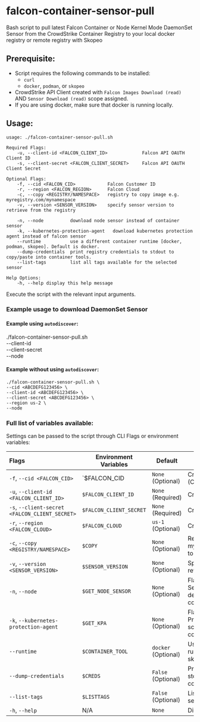 # falcon-container-sensor-pull
Bash script to pull latest Falcon Container or Node Kernel Mode DaemonSet Sensor from the CrowdStrike Container Registry to your local docker registry or remote registry with Skopeo

## Prerequisite:

- Script requires the following commands to be installed:
  - `curl`
  - `docker`, `podman`, or `skopeo`
- CrowdStrike API Client created with `Falcon Images Download (read)` AND `Sensor Download (read)` scope assigned.
- If you are using docker, make sure that docker is running locally.

## Usage:

```
usage: ./falcon-container-sensor-pull.sh

Required Flags:
    -u, --client-id <FALCON_CLIENT_ID>             Falcon API OAUTH Client ID
    -s, --client-secret <FALCON_CLIENT_SECRET>     Falcon API OAUTH Client Secret

Optional Flags:
    -f, --cid <FALCON_CID>            Falcon Customer ID
    -r, --region <FALCON_REGION>      Falcon Cloud
    -c, --copy <REGISTRY/NAMESPACE>   registry to copy image e.g. myregistry.com/mynamespace
    -v, --version <SENSOR_VERSION>    specify sensor version to retrieve from the registry

    -n, --node          download node sensor instead of container sensor
    -k, --kubernetes-protection-agent   download kubernetes protection agent instead of falcon sensor
    --runtime           use a different container runtime [docker, podman, skopeo]. Default is docker.
    --dump-credentials  print registry credentials to stdout to copy/paste into container tools.
    --list-tags         list all tags available for the selected sensor

Help Options:
    -h, --help display this help message
```

Execute the script with the relevant input arguments.

### Example usage to download DaemonSet Sensor

#### Example using `autodiscover`:
./falcon-container-sensor-pull.sh \
--client-id <ABCDEFG123456> \
--client-secret <ABCDEFG123456> \
--node

#### Example without using `autodiscover`:

```
./falcon-container-sensor-pull.sh \
--cid <ABCDEFG123456> \
--client-id <ABCDEFG123456> \
--client-secret <ABCDEFG123456> \
--region us-2 \
--node
```

### Full list of variables available:
Settings can be passed to the script through CLI Flags or environment variables:

| Flags                                          | Environment Variables   | Default                    | Description                                                                              |
|:-----------------------------------------------|-------------------------|----------------------------|------------------------------------------------------------------------------------------|
| `-f`, `--cid <FALCON_CID>`                     | `$FALCON_CID            | `None` (Optional)          | CrowdStrike Customer ID (CID)                                                            |
| `-u`, `--client-id <FALCON_CLIENT_ID>`         | `$FALCON_CLIENT_ID`     | `None` (Required)          | CrowdStrike API Client ID                                                                |
| `-s`, `--client-secret <FALCON_CLIENT_SECRET>` | `$FALCON_CLIENT_SECRET` | `None` (Required)          | CrowdStrike API Client Secret                                                            |
| `-r`, `--region <FALCON_CLOUD>`                | `$FALCON_CLOUD`         | `us-1` (Optional)          | CrowdStrike Region                                                                       |
| `-c`, `--copy <REGISTRY/NAMESPACE>`            | `$COPY`                 | `None` (Optional)          | Registry to copy image e.g. myregistry.com/mynamespace to                                |
| `-v`, `--version <SENSOR_VERSION>`             | `$SENSOR_VERSION`       | `None` (Optional)          | Specify sensor version to retrieve from the registry                                     |
| `-n`, `--node`                                 | `$GET_NODE_SENSOR`      | `None` (Optional)          | Flag to download Node Sensor, if not set script defaults to downloading container sensor |
| `-k`, `--kubernetes-protection-agent`          | `$GET_KPA`              | `None` (Optional)          | Flag to download Kubernetes Protection Agent, if not set script defaults to downloading container sensor |
| `--runtime`                                    | `$CONTAINER_TOOL`       | `docker` (Optional)        | Use a different container runtime [docker, podman, skopeo]. Default is docker.           |
| `--dump-credentials`                           | `$CREDS`                | `False` (Optional)         | Print registry credentials to stdout to copy/paste into container tools.                 |
| `--list-tags`                                  | `$LISTTAGS`             | `False` (Optional)         | List all tags available for the selected sensor                 |
| `-h`, `--help`                                 | N/A                     | `None`                     | Display help message                                                                     |
